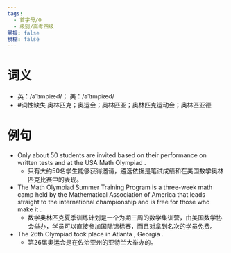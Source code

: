 ```yaml
---
tags:
  - 首字母/O
  - 级别/高考四级
掌握: false
模糊: false
---
```

# 词义
- 英：/əˈlɪmpiæd/； 美：/əˈlɪmpiæd/
- #词性缺失 奥林匹克；奥运会；奥林匹亚；奥林匹克运动会；奥林匹亚德
# 例句
- Only about 50 students are invited based on their performance on written tests and at the USA Math Olympiad .
	- 只有大约50名学生能够获得邀请，遴选依据是笔试成绩和在美国数学奥林匹克比赛中的表现。
- The Math Olympiad Summer Training Program is a three-week math camp held by the Mathematical Association of America that leads straight to the international championship and is free for those who make it .
	- 数学奥林匹克夏季训练计划是一个为期三周的数学集训营，由美国数学协会举办，学员可以直接参加囯际锦标赛，而且对拿到名次的学员免费。
- The 26th Olympiad took place in Atlanta , Georgia .
	- 第26届奥运会是在佐治亚州的亚特兰大举办的。
